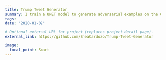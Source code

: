 ```yaml
---
title: Trump Tweet Generator
summary: I train a UNET model to generate adversarial examples on the CIFAR-10 dataset that can fool a variety of state-of-the-art classification models.
tags:
date: "2020-01-02"

# Optional external URL for project (replaces project detail page).
external_link: https://github.com/SheaCardozo/Trump-Tweet-Generator

image:
  focal_point: Smart
---
```

